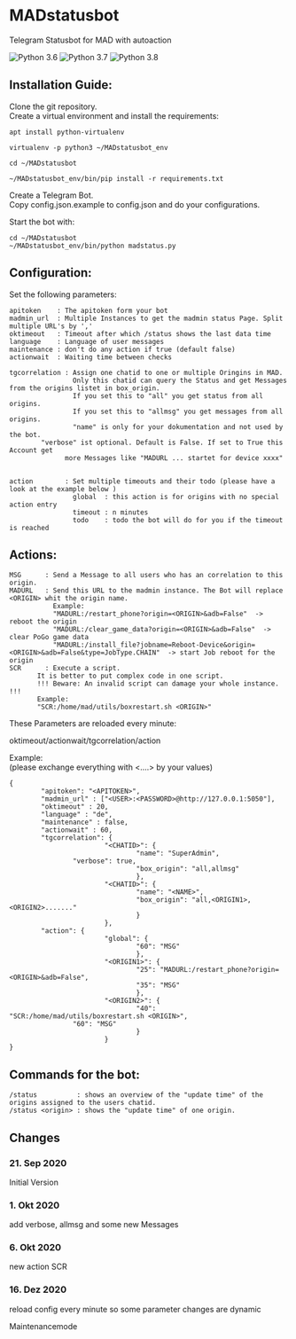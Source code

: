 # MADstatusbot
Telegram Statusbot for MAD with autoaction

![Python 3.6](https://img.shields.io/badge/python-3.6-blue.svg)
![Python 3.7](https://img.shields.io/badge/python-3.7-blue.svg)
![Python 3.8](https://img.shields.io/badge/python-3.8-blue.svg)

## Installation Guide:

Clone the git repository.  
Create a virtual environment and install the requirements:  
```
apt install python-virtualenv

virtualenv -p python3 ~/MADstatusbot_env

cd ~/MADstatusbot

~/MADstatusbot_env/bin/pip install -r requirements.txt
```

Create a Telegram Bot.  
Copy config.json.example to config.json and do your configurations.  

Start the bot with:  
```
cd ~/MADstatusbot
~/MADstatusbot_env/bin/python madstatus.py
```

## Configuration: 

Set the following parameters:  

```
apitoken    : The apitoken form your bot  
madmin_url  : Multiple Instances to get the madmin status Page. Split multiple URL's by ','  
oktimeout   : Timeout after which /status shows the last data time  
language    : Language of user messages  
maintenance : don't do any action if true (default false)
actionwait  : Waiting time between checks  

tgcorrelation : Assign one chatid to one or multiple Oringins in MAD.  
                Only this chatid can query the Status and get Messages from the origins listet in box_origin.  
                If you set this to "all" you get status from all origins.  
                If you set this to "allmsg" you get messages from all origins.  
                "name" is only for your dokumentation and not used by the bot.  
		"verbose" ist optional. Default is False. If set to True this Account get  
			  more Messages like "MADURL ... startet for device xxxx"  
			  
             
action        : Set multiple timeouts and their todo (please have a look at the example below )  
                global  : this action is for origins with no special action entry  
                timeout : n minutes  
                todo    : todo the bot will do for you if the timeout is reached  
```

## Actions:
```
MSG      : Send a Message to all users who has an correlation to this origin.  
MADURL   : Send this URL to the madmin instance. The Bot will replace <ORIGIN> whit the origin name.
           Example:
           "MADURL:/restart_phone?origin=<ORIGIN>&adb=False"  -> reboot the origin
           "MADURL:/clear_game_data?origin=<ORIGIN>&adb=False"  -> clear PoGo game data
           "MADURL:/install_file?jobname=Reboot-Device&origin=<ORIGIN>&adb=False&type=JobType.CHAIN"  -> start Job reboot for the origin
SCR      : Execute a script. 
	   It is better to put complex code in one script.
	   !!! Beware: An invalid script can damage your whole instance. !!!
	   Example:
	   "SCR:/home/mad/utils/boxrestart.sh <ORIGIN>"
```

These Parameters are reloaded every minute:

oktimeout/actionwait/tgcorrelation/action


Example:  
(please exchange everything with <....> by your values)  

```
{
        "apitoken": "<APITOKEN>",
        "madmin_url" : ["<USER>:<PASSWORD>@http://127.0.0.1:5050"],
        "oktimeout" : 20,
        "language" : "de",
        "maintenance" : false,
        "actionwait" : 60,
        "tgcorrelation": {
                        "<CHATID>": {
                                "name": "SuperAdmin",
				"verbose": true,
                                "box_origin": "all,allmsg"
                                },
                        "<CHATID>": {
                                "name": "<NAME>",
                                "box_origin": "all,<ORIGIN1>,<ORIGIN2>......."
                                }
                        },
        "action": {
                        "global": {
                                "60": "MSG"
                                },
                        "<ORIGIN1>": {
                                "25": "MADURL:/restart_phone?origin=<ORIGIN>&adb=False",
                                "35": "MSG"
                                },
                        "<ORIGIN2>": {
                                "40": "SCR:/home/mad/utils/boxrestart.sh <ORIGIN>",
				"60": "MSG"
                                }
                        }
}
```
## Commands for the bot:
```
/status          : shows an overview of the "update time" of the origins assigned to the users chatid.
/status <origin> : shows the "update time" of one origin.
```

## Changes

### 21. Sep 2020

Initial Version

### 1. Okt 2020

add verbose, allmsg and some new Messages

### 6. Okt 2020

new action SCR

### 16. Dez 2020

reload config every minute so some parameter changes are dynamic

Maintenancemode
